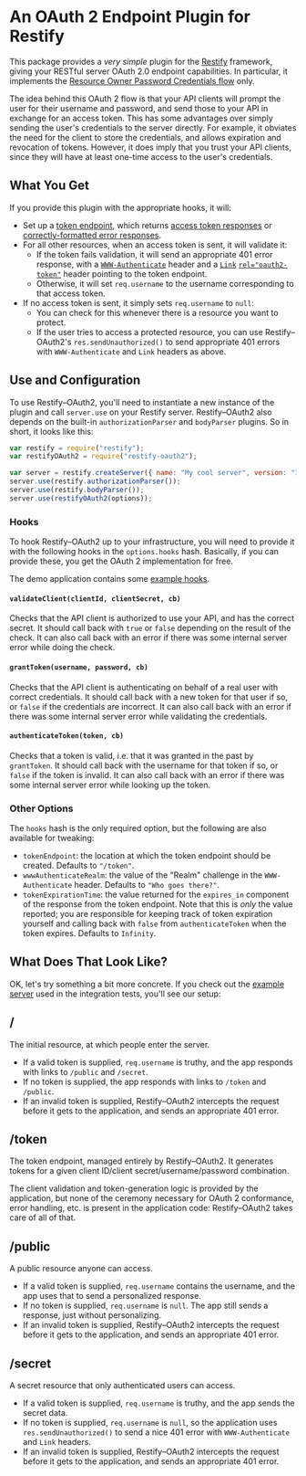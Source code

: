 # An OAuth 2 Endpoint Plugin for Restify

This package provides a *very simple* plugin for the [Restify][] framework, giving your RESTful server OAuth 2.0
endpoint capabilities. In particular, it implements the [Resource Owner Password Credentials flow][ropc] only.

The idea behind this OAuth 2 flow is that your API clients will prompt the user for their username and password, and
send those to your API in exchange for an access token. This has some advantages over simply sending the user's
credentials to the server directly. For example, it obviates the need for the client to store the credentials, and
allows expiration and revocation of tokens. However, it does imply that you trust your API clients, since they will
have at least one-time access to the user's credentials.

## What You Get

If you provide this plugin with the appropriate hooks, it will:

* Set up a [token endpoint][], which returns [access token responses][token-endpoint-success] or
  [correctly-formatted error responses][token-endpoint-error].
* For all other resources, when an access token is sent, it will validate it:
  * If the token fails validation, it will send an appropriate 401 error response, with a
    [`WWW-Authenticate`][www-authenticate] header and a [`Link`][web-linking] [`rel="oauth2-token"`][oauth2-token-rel]
    header pointing to the token endpoint.
  * Otherwise, it will set `req.username` to the username corresponding to that access token.
* If no access token is sent, it simply sets `req.username` to `null`:
  * You can check for this whenever there is a resource you want to protect.
  * If the user tries to access a protected resource, you can use Restify–OAuth2's `res.sendUnauthorized()` to send
    appropriate 401 errors with `WWW-Authenticate` and `Link` headers as above.

## Use and Configuration

To use Restify–OAuth2, you'll need to instantiate a new instance of the plugin and call `server.use` on your Restify
server. Restify–OAuth2 also depends on the built-in `authorizationParser` and `bodyParser` plugins. So in short, it
looks like this:

```js
var restify = require("restify");
var restifyOAuth2 = require("restify-oauth2");

var server = restify.createServer({ name: "My cool server", version: "1.0.0" });
server.use(restify.authorizationParser());
server.use(restify.bodyParser());
server.use(restifyOAuth2(options));
```

### Hooks

To hook Restify–OAuth2 up to your infrastructure, you will need to provide it with the following hooks in the
`options.hooks` hash. Basically, if you can provide these, you get the OAuth 2 implementation for free.

The demo application contains some [example hooks][].

#### `validateClient(clientId, clientSecret, cb)`

Checks that the API client is authorized to use your API, and has the correct secret. It should call back with `true` or
`false` depending on the result of the check. It can also call back with an error if there was some internal server
error while doing the check.

#### `grantToken(username, password, cb)`

Checks that the API client is authenticating on behalf of a real user with correct credentials. It should call back with
a new token for that user if so, or `false` if the credentials are incorrect. It can also call back with an error if
there was some internal server error while validating the credentials.

#### `authenticateToken(token, cb)`

Checks that a token is valid, i.e. that it was granted in the past by `grantToken`. It should call back with the
username for that token if so, or `false` if the token is invalid. It can also call back with an error if there was some
internal server error while looking up the token.

### Other Options

The `hooks` hash is the only required option, but the following are also available for tweaking:

* `tokenEndpoint`: the location at which the token endpoint should be created. Defaults to `"/token"`.
* `wwwAuthenticateRealm`: the value of the "Realm" challenge in the `WWW-Authenticate` header.
  Defaults to `"Who goes there?"`.
* `tokenExpirationTime`: the value returned for the `expires_in` component of the response from the token endpoint.
  Note that this is *only* the value reported; you are responsible for keeping track of token expiration yourself and
  calling back with `false` from `authenticateToken` when the token expires. Defaults to `Infinity`.

## What Does That Look Like?

OK, let's try something a bit more concrete. If you check out the [example server][] used in the integration tests,
you'll see our setup:

## /

The initial resource, at which people enter the server.

* If a valid token is supplied, `req.username` is truthy, and the app responds with links to `/public` and `/secret`.
* If no token is supplied, the app responds with links to `/token` and `/public`.
* If an invalid token is supplied, Restify–OAuth2 intercepts the request before it gets to the application, and sends an
  appropriate 401 error.

## /token

The token endpoint, managed entirely by Restify–OAuth2. It generates tokens for a given client ID/client
secret/username/password combination.

The client validation and token-generation logic is provided by the application, but none of the ceremony necessary for
OAuth 2 conformance, error handling, etc. is present in the application code: Restify–OAuth2 takes care of all of that.

## /public

A public resource anyone can access.

* If a valid token is supplied, `req.username` contains the username, and the app uses that to send a personalized
  response.
* If no token is supplied, `req.username` is `null`. The app still sends a response, just without personalizing.
* If an invalid token is supplied, Restify–OAuth2 intercepts the request before it gets to the application, and sends an
  appropriate 401 error.

## /secret

A secret resource that only authenticated users can access.

* If a valid token is supplied, `req.username` is truthy, and the app sends the secret data.
* If no token is supplied, `req.username` is `null`, so the application uses `res.sendUnauthorized()` to send a nice 401
  error with `WWW-Authenticate` and `Link` headers.
* If an invalid token is supplied, Restify–OAuth2 intercepts the request before it gets to the application, and sends an
  appropriate 401 error.

[Restify]: http://mcavage.github.com/node-restify/
[ropc]: http://tools.ietf.org/html/rfc6749#section-1.3.3
[token endpoint]: http://tools.ietf.org/html/rfc6749#section-3.2
[token-endpoint-success]: http://tools.ietf.org/html/rfc6749#section-5.1
[token-endpoint-error]: http://tools.ietf.org/html/rfc6749#section-5.2
[oauth2-token-rel]: http://tools.ietf.org/html/draft-wmills-oauth-lrdd-07#section-3.2
[web-linking]: http://tools.ietf.org/html/rfc5988
[www-authenticate]: http://tools.ietf.org/html/rfc2617#section-3.2.1
[example hooks]: https://github.com/domenic/restify-oauth2/blob/master/examples/hooks.js
[example server]: https://github.com/domenic/restify-oauth2/blob/master/examples/server.js
